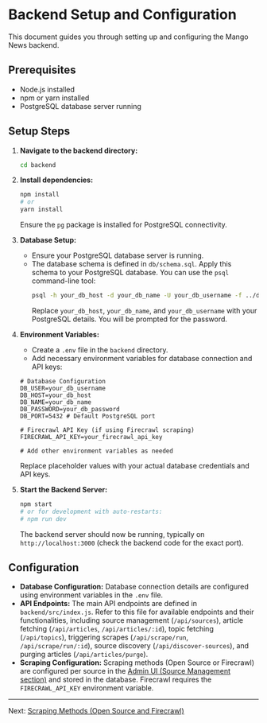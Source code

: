 # Backend Setup and Configuration

This document guides you through setting up and configuring the Mango News backend.

## Prerequisites

- Node.js installed
- npm or yarn installed
- PostgreSQL database server running

## Setup Steps

1.  **Navigate to the backend directory:**
    ```bash
    cd backend
    ```

2.  **Install dependencies:**
    ```bash
    npm install
    # or
    yarn install
    ```
    Ensure the `pg` package is installed for PostgreSQL connectivity.

3.  **Database Setup:**
    - Ensure your PostgreSQL database server is running.
    - The database schema is defined in `db/schema.sql`. Apply this schema to your PostgreSQL database. You can use the `psql` command-line tool:
      ```bash
      psql -h your_db_host -d your_db_name -U your_db_username -f ../db/schema.sql
      ```
      Replace `your_db_host`, `your_db_name`, and `your_db_username` with your PostgreSQL details. You will be prompted for the password.

4.  **Environment Variables:**
    - Create a `.env` file in the `backend` directory.
    - Add necessary environment variables for database connection and API keys:
    ```dotenv
    # Database Configuration
    DB_USER=your_db_username
    DB_HOST=your_db_host
    DB_NAME=your_db_name
    DB_PASSWORD=your_db_password
    DB_PORT=5432 # Default PostgreSQL port

    # Firecrawl API Key (if using Firecrawl scraping)
    FIRECRAWL_API_KEY=your_firecrawl_api_key

    # Add other environment variables as needed
    ```
    Replace placeholder values with your actual database credentials and API keys.

5.  **Start the Backend Server:**
    ```bash
    npm start
    # or for development with auto-restarts:
    # npm run dev
    ```
    The backend server should now be running, typically on `http://localhost:3000` (check the backend code for the exact port).

## Configuration

- **Database Configuration:** Database connection details are configured using environment variables in the `.env` file.
- **API Endpoints:** The main API endpoints are defined in `backend/src/index.js`. Refer to this file for available endpoints and their functionalities, including source management (`/api/sources`), article fetching (`/api/articles`, `/api/articles/:id`), topic fetching (`/api/topics`), triggering scrapes (`/api/scrape/run`, `/api/scrape/run/:id`), source discovery (`/api/discover-sources`), and purging articles (`/api/articles/purge`).
- **Scraping Configuration:** Scraping methods (Open Source or Firecrawl) are configured per source in the [Admin UI (Source Management section)](admin-ui.md#source-management) and stored in the database. Firecrawl requires the `FIRECRAWL_API_KEY` environment variable.

---

Next: [Scraping Methods (Open Source and Firecrawl)](scraping-methods.md)
